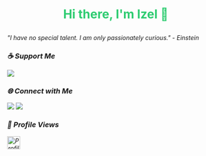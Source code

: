 <h1 align="center" style="color:#2ecc71; padding:10px;">
    Hi there, I'm Izel 👋
</h1>

<I>"I have no special talent. I am only passionately curious." - Einstein<I>

### ☕ Support Me  
<a href="https://buymeacoffee.com/izelkayacik" style="text-decoration:none;">
    <img src="https://img.shields.io/badge/Buy%20me%20a%20coffee-FFDD00?style=for-the-badge&logo=buymeacoffee&logoColor=black" />
</a>

### 🌐 Connect with Me
<a href="https://www.linkedin.com/in/izelkayacik/" style="text-decoration:none;">
    <img src="https://img.shields.io/badge/LinkedIn-blue?style=for-the-badge&logo=linkedin&logoColor=white" />
</a>

<a href="https://instagram.com/codingwithizztuka" style="text-decoration:none;">
    <img src="https://img.shields.io/badge/Instagram-purple?style=for-the-badge&logo=instagram&logoColor=white" />
</a>

### 👀 Profile Views
<img alt="Profile Views" height="30" src="https://views.whatilearened.today/views/github/izelkayacik/izelkayacik.svg?color=blue&style=for-the-badge&label=PROFILE+VIEWS" />
